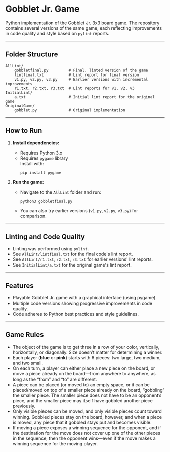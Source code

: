 # Gobblet Jr. Game

Python implementation of the Gobblet Jr. 3x3 board game. The repository contains several versions of the same game, each reflecting improvements in code quality and style based on `pylint` reports.

---

## Folder Structure

```
AllLint/
    gobbletfinal.py         # Final, linted version of the game
    lintfinal.txt           # Lint report for final version
    v1.py, v2.py, v3.py     # Earlier versions with incremental improvements
    r1.txt, r2.txt, r3.txt  # Lint reports for v1, v2, v3
InitialLint/ 
    a.txt                   # Initial lint report for the original game
OriginalGame/ 
    gobblet.py              # Original implementation
```

---

## How to Run

1. **Install dependencies:**
   - Requires Python 3.x
   - Requires `pygame` library  
     Install with:  
     ```
     pip install pygame
     ```

2. **Run the game:**
   - Navigate to the `AllLint` folder and run:
     ```
     python3 gobbletfinal.py
     ```
   - You can also try earlier versions (`v1.py`, `v2.py`, `v3.py`) for comparison.

---

## Linting and Code Quality

- Linting was performed using `pylint`.
- See `AllLint/lintfinal.txt` for the final code's lint report.
- See `AllLint/r1.txt`, `r2.txt`, `r3.txt` for earlier versions' lint reports.
- See `InitialLint/a.txt` for the original game's lint report.

---

## Features

- Playable Gobblet Jr. game with a graphical interface (using pygame).
- Multiple code versions showing progressive improvements in code quality.
- Code adheres to Python best practices and style guidelines.

---

## Game Rules

- The object of the game is to get three in a row of your color, vertically, horizontally, or diagonally. Size doesn’t matter for determining a winner.
- Each player (**blue** or **pink**) starts with 6 pieces: two large, two medium, and two small.
- On each turn, a player can either place a new piece on the board, or move a piece already on the board—from anywhere to anywhere, as long as the “from” and “to” are different.
- A piece can be placed (or moved to) an empty space, or it can be placed/moved on top of a smaller piece already on the board, “gobbling” the smaller piece. The smaller piece does not have to be an opponent’s piece, and the smaller piece may itself have gobbled another piece previously.
- Only visible pieces can be moved, and only visible pieces count toward winning. Gobbled pieces stay on the board, however, and when a piece is moved, any piece that it gobbled stays put and becomes visible.
- If moving a piece exposes a winning sequence for the opponent, and if the destination for the move does not cover up one of the other pieces in the sequence, then the opponent wins—even if the move makes a winning sequence for the moving player.
